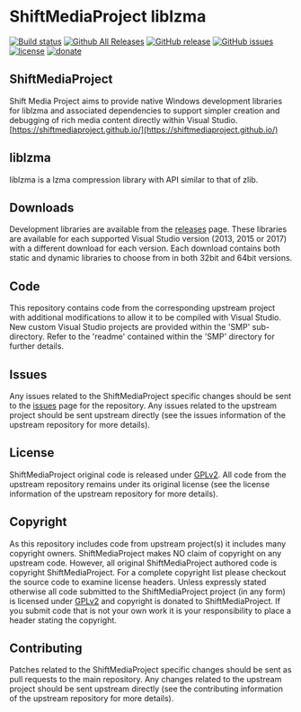 ShiftMediaProject liblzma
=============
[![Build status](https://ci.appveyor.com/api/projects/status/8ctsseveeim9fhvy?svg=true)](https://ci.appveyor.com/project/Sibras/liblzma)
[![Github All Releases](https://img.shields.io/github/downloads/ShiftMediaProject/liblzma/total.svg)](https://github.com/ShiftMediaProject/liblzma/releases)
[![GitHub release](https://img.shields.io/github/release/ShiftMediaProject/liblzma.svg)](https://github.com/ShiftMediaProject/liblzma/releases/latest)
[![GitHub issues](https://img.shields.io/github/issues/ShiftMediaProject/liblzma.svg)](https://github.com/ShiftMediaProject/liblzma/issues)
[![license](https://img.shields.io/github/license/ShiftMediaProject/liblzma.svg)](https://github.com/ShiftMediaProject/liblzma)
[![donate](https://img.shields.io/badge/donate-link-brightgreen.svg)](https://shiftmediaproject.github.io/8-donate/)
## ShiftMediaProject

Shift Media Project aims to provide native Windows development libraries for liblzma and associated dependencies to support simpler creation and debugging of rich media content directly within Visual Studio. [https://shiftmediaproject.github.io/](https://shiftmediaproject.github.io/)

## liblzma

liblzma is a lzma compression library with API similar to that of zlib.

## Downloads

Development libraries are available from the [releases](https://github.com/ShiftMediaProject/liblzma/releases) page. These libraries are available for each supported Visual Studio version (2013, 2015 or 2017) with a different download for each version. Each download contains both static and dynamic libraries to choose from in both 32bit and 64bit versions.

## Code

This repository contains code from the corresponding upstream project with additional modifications to allow it to be compiled with Visual Studio. New custom Visual Studio projects are provided within the 'SMP' sub-directory. Refer to the 'readme' contained within the 'SMP' directory for further details.

## Issues

Any issues related to the ShiftMediaProject specific changes should be sent to the [issues](https://github.com/ShiftMediaProject/liblzma/issues) page for the repository. Any issues related to the upstream project should be sent upstream directly (see the issues information of the upstream repository for more details).

## License

ShiftMediaProject original code is released under [GPLv2](https://www.gnu.org/licenses/gpl-2.0.html). All code from the upstream repository remains under its original license (see the license information of the upstream repository for more details).

## Copyright

As this repository includes code from upstream project(s) it includes many copyright owners. ShiftMediaProject makes NO claim of copyright on any upstream code. However, all original ShiftMediaProject authored code is copyright ShiftMediaProject. For a complete copyright list please checkout the source code to examine license headers. Unless expressly stated otherwise all code submitted to the ShiftMediaProject project (in any form) is licensed under [GPLv2](https://www.gnu.org/licenses/gpl-2.0.html) and copyright is donated to ShiftMediaProject. If you submit code that is not your own work it is your responsibility to place a header stating the copyright.

## Contributing

Patches related to the ShiftMediaProject specific changes should be sent as pull requests to the main repository. Any changes related to the upstream project should be sent upstream directly (see the contributing information of the upstream repository for more details).